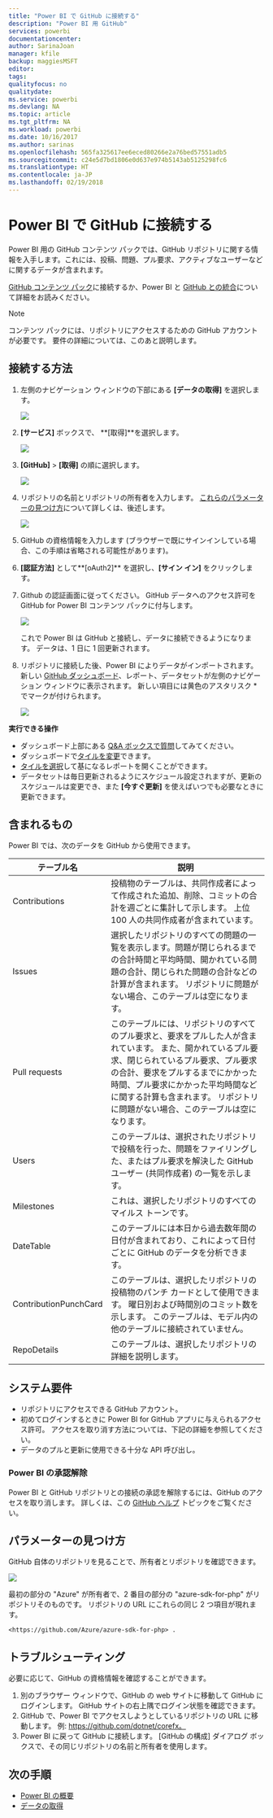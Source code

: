 ```yaml
---
title: "Power BI で GitHub に接続する"
description: "Power BI 用 GitHub"
services: powerbi
documentationcenter: 
author: SarinaJoan
manager: kfile
backup: maggiesMSFT
editor: 
tags: 
qualityfocus: no
qualitydate: 
ms.service: powerbi
ms.devlang: NA
ms.topic: article
ms.tgt_pltfrm: NA
ms.workload: powerbi
ms.date: 10/16/2017
ms.author: sarinas
ms.openlocfilehash: 565fa325617ee6eced80266e2a76bed57551adb5
ms.sourcegitcommit: c24e5d7bd1806e0d637e974b5143ab5125298fc6
ms.translationtype: HT
ms.contentlocale: ja-JP
ms.lasthandoff: 02/19/2018
---
```

# <a name="connect-to-github-with-power-bi"></a>Power BI で GitHub に接続する
Power BI 用の GitHub コンテンツ パックでは、GitHub リポジトリに関する情報を入手します。これには、投稿、問題、プル要求、アクティブなユーザーなどに関するデータが含まれます。

[GitHub コンテンツ パック](https://app.powerbi.com/getdata/services/github)に接続するか、Power BI と [GitHub との統合](https://powerbi.microsoft.com/integrations/github)について詳細をお読みください。

>[!NOTE]
>コンテンツ パックには、リポジトリにアクセスするための GitHub アカウントが必要です。 要件の詳細については、このあと説明します。

## <a name="how-to-connect"></a>接続する方法
1. 左側のナビゲーション ウィンドウの下部にある **[データの取得]** を選択します。
   
   ![](media/service-connect-to-github/pbi_getdata.png) 
2. **[サービス]** ボックスで、 **[取得]**を選択します。
   
   ![](media/service-connect-to-github/pbi_get_services.png) 
3. **[GitHub]** \> **[取得]** の順に選択します。
   
   ![](media/service-connect-to-github/github.png)
4. リポジトリの名前とリポジトリの所有者を入力します。 [これらのパラメーターの見つけ方](#FindingParams)について詳しくは、後述します。
   
   ![](media/service-connect-to-github/pbi_github1.png)
5. GitHub の資格情報を入力します (ブラウザーで既にサインインしている場合、この手順は省略される可能性があります)。 
6. **[認証方法]** として**[oAuth2]** を選択し、**[サイン イン]** をクリックします。 
7. Github の認証画面に従ってください。 GitHub データへのアクセス許可を GitHub for Power BI コンテンツ パックに付与します。
   
   ![](media/service-connect-to-github/github_authorize.png)
   
   これで Power BI は GitHub と接続し、データに接続できるようになります。  データは、1 日に 1 回更新されます。
8. リポジトリに接続した後、Power BI によりデータがインポートされます。 新しい [GitHub ダッシュボード](https://powerbi.microsoft.com/integrations/github)、レポート、データセットが左側のナビゲーション ウィンドウに表示されます。 新しい項目には黄色のアスタリスク \* でマークが付けられます。
   
   ![](media/service-connect-to-github/pbi_githubdash.png)

**実行できる操作**

* ダッシュボード上部にある [Q&A ボックスで質問](power-bi-q-and-a.md)してみてください。
* ダッシュボードで[タイルを変更](service-dashboard-edit-tile.md)できます。
* [タイルを選択](service-dashboard-tiles.md)して基になるレポートを開くことができます。
* データセットは毎日更新されるようにスケジュール設定されますが、更新のスケジュールは変更でき、また **[今すぐ更新]** を使えばいつでも必要なときに更新できます。

## <a name="whats-included"></a>含まれるもの
Power BI では、次のデータを GitHub から使用できます。     

| テーブル名 | 説明 |
| --- | --- |
| Contributions |投稿物のテーブルは、共同作成者によって作成された追加、削除、コミットの合計を週ごとに集計して示します。 上位 100 人の共同作成者が含まれています。 |
| Issues |選択したリポジトリのすべての問題の一覧を表示します。問題が閉じられるまでの合計時間と平均時間、開かれている問題の合計、閉じられた問題の合計などの計算が含まれます。 リポジトリに問題がない場合、このテーブルは空になります。 |
| Pull requests |このテーブルには、リポジトリのすべてのプル要求と、要求をプルした人が含まれています。 また、開かれているプル要求、閉じられているプル要求、プル要求の合計、要求をプルするまでにかかった時間、プル要求にかかった平均時間などに関する計算も含まれます。 リポジトリに問題がない場合、このテーブルは空になります。 |
| Users |このテーブルは、選択されたリポジトリで投稿を行った、問題をファイリングした、またはプル要求を解決した GitHub ユーザー (共同作成者) の一覧を示します。 |
| Milestones |これは、選択したリポジトリのすべてのマイルス トーンです。 |
| DateTable |このテーブルには本日から過去数年間の日付が含まれており、これによって日付ごとに GitHub のデータを分析できます。 |
| ContributionPunchCard |このテーブルは、選択したリポジトリの投稿物のパンチ カードとして使用できます。 曜日別および時間別のコミット数を示します。 このテーブルは、モデル内の他のテーブルに接続されていません。 |
| RepoDetails |このテーブルは、選択したリポジトリの詳細を説明します。 |

## <a name="system-requirements"></a>システム要件
* リポジトリにアクセスできる GitHub アカウント。  
* 初めてログインするときに Power BI for GitHub アプリに与えられるアクセス許可。 アクセスを取り消す方法については、下記の詳細を参照してください。  
* データのプルと更新に使用できる十分な API 呼び出し。  

### <a name="de-authorize-power-bi"></a>Power BI の承認解除
Power BI と GitHub リポジトリとの接続の承認を解除するには、GitHub のアクセスを取り消します。 詳しくは、この [GitHub ヘルプ](https://help.github.com/articles/keeping-your-ssh-keys-and-application-access-tokens-safe/#reviewing-your-authorized-applications-oauth) トピックをご覧ください。

<a name="FindingParams"></a>

## <a name="finding-parameters"></a>パラメーターの見つけ方
GitHub 自体のリポジトリを見ることで、所有者とリポジトリを確認できます。

![](media/service-connect-to-github/github_ownerrepo.png)

最初の部分の "Azure" が所有者で、2 番目の部分の "azure-sdk-for-php" がリポジトリそのものです。  リポジトリの URL にこれらの同じ 2 つ項目が現れます。

    <https://github.com/Azure/azure-sdk-for-php> .

## <a name="troubleshooting"></a>トラブルシューティング
必要に応じて、GitHub の資格情報を確認することができます。  

1. 別のブラウザー ウィンドウで、GitHub の web サイトに移動して GitHub にログインします。 GitHub サイトの右上隅でログイン状態を確認できます。    
2. GitHub で、Power BI でアクセスしようとしているリポジトリの URL に移動します。 例: https://github.com/dotnet/corefx。  
3. Power BI に戻って GitHub に接続します。 [GitHub の構成] ダイアログ ボックスで、その同じリポジトリの名前と所有者を使用します。  

## <a name="next-steps"></a>次の手順
* [Power BI の概要](service-get-started.md)
* [データの取得](service-get-data.md)

